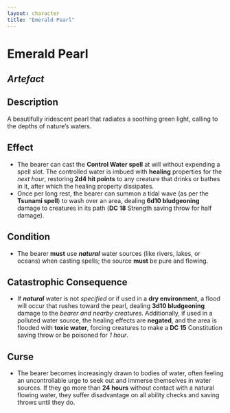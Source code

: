 ```yaml
---
layout: character
title: "Emerald Pearl"
---
```


# Emerald Pearl
## *Artefact* 
## Description
A beautifully iridescent pearl that radiates a soothing green light, calling to the depths of nature’s waters.
## Effect
- The bearer can cast the **Control Water spell** at will without expending a spell slot. The controlled water is imbued with **healing** properties for the *next hour*, restoring **2d4 hit points** to any creature that drinks or bathes in it, after which the healing property dissipates. 
- Once per long rest, the bearer can summon a tidal wave (as per the **Tsunami spell**) to wash over an area, dealing **6d10 bludgeoning** damage to creatures in its path (**DC 18** Strength saving throw for half damage). 

## Condition
- The bearer **must** use ***natural*** water sources (like rivers, lakes, or oceans) when casting spells; the source **must** be pure and flowing.

## Catastrophic Consequence
- If ***natural*** water is not *specified* or if used in a **dry environment**, a flood will occur that rushes toward the pearl, dealing **3d10 bludgeoning** damage to the *bearer and nearby creatures*. Additionally, if used in a polluted water source, the healing effects are **negated**, and the area is flooded with **toxic water**, forcing creatures to make a **DC 15** Constitution saving throw or be poisoned for *1 hour*.

## Curse
- The bearer becomes increasingly drawn to bodies of water, often feeling an uncontrollable urge to seek out and immerse themselves in water sources. If they go more than **24 hours** without contact with a natural flowing water, they suffer disadvantage on all ability checks and saving throws until they do.